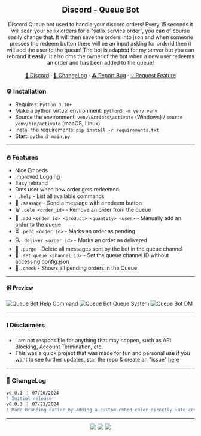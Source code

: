<div align="center">
 
  <h2 align="center">Discord - Queue Bot</h2>
  <p align="center">
    Discord Queue bot used to handle your discord orders! Every 15 seconds it will scan your sellix orders for a "sellix service order", you can of course easily change that. It will then save the orders into json and when someone presses the redeem button there will be an input asking for orderid then it will add the user to the queue! The bot is adapted for my server but you can rebrand it easily. It also dms the owner of the bot when a new user redeems an order and has been added to the queue!
    <br />
    <br />
    <a href="https://discord.gg/bestnitro">💬 Discord</a>
    ·
    <a href="https://github.com/sexfrance/Queue-Bot#-changelog">📜 ChangeLog</a>
    ·
    <a href="https://github.com/sexfrance/Queue-Bot/issues">⚠️ Report Bug</a>
    ·
    <a href="https://github.com/sexfrance/Queue-Bot/issues">💡 Request Feature</a>
  </p>
</div>

### ⚙️ Installation

- Requires: `Python 3.10+`
- Make a python virtual environment: `python3 -m venv venv`
- Source the environment: `venv\Scripts\activate` (Windows) / `source venv/bin/activate` (macOS, Linux)
- Install the requirements: `pip install -r requirements.txt`
- Start: `python3 main.py`

---

### 🔥 Features
- Nice Embeds
- Improved Logging
- Easy rebrand
- Dms user when new order gets redeemed
-  ℹ️  `.help` - List all available commands
- 📨 `.message` - Send a message with a redeem button
- 🗑️ `.dele <order_id>` - Remove an order from the queue
- 🔑 `.add <order_id> <product> <quantity> <user>` - Manually add an order to the queue
- ⏳ `.pend <order_id>` - Marks an order as pending
- 🔍 `.deliver <order_id>` - Marks an order as delivered
- 🧹 `.purge` - Delete all messages sent by the bot in the queue channel
- 🔧 `.set_queue <channel_id>` - Set the queue channel ID without accessing config.json
- 🔎 `.check` - Shows all pending orders in the Queue

---
#### 📹 Preview

![Queue Bot Help Command](https://i.imgur.com/KnpXXTx.png) ![Queue Bot Queue System](https://i.imgur.com/jSW9edH.png) ![Queue Bot DM](https://i.imgur.com/dE6Dhp9.png)

---
### ❗ Disclaimers

- I am not responsible for anything that may happen, such as API Blocking, Account Termination, etc.
- This was a quick project that was made for fun and personal use if you want to see further updates, star the repo & create an "issue" [here](https://github.com/sexfrance/Queue-Bot/issues/)

---

### 📜 ChangeLog

```diff
v0.0.1 ⋮ 07/20/2024
! Initial release
v0.0.3 ⋮ 07/23/2024
! Made branding easier by adding a custom embed color directly into config.json with formatter in case of misuse. Improved .deliver command to also dm the user once the product has been delivered, made it so that it works with a str/int e.g. .deliver order-123 hi@gmail.com, with a file: e.g. .deliver order-123 product.txt (must be an attachment) or without anything e.g. .deliver order-123

```

---

<p align="center">
  <img src="https://img.shields.io/github/license/sexfrance/Queue-Bot.svg?style=for-the-badge&labelColor=black&color=f429ff&logo=IOTA"/>
  <img src="https://img.shields.io/github/stars/sexfrance/Queue-Bot.svg?style=for-the-badge&labelColor=black&color=f429ff&logo=IOTA"/>
  <img src="https://img.shields.io/github/languages/top/sexfrance/Queue-Bot.svg?style=for-the-badge&labelColor=black&color=f429ff&logo=python"/>
</p>
